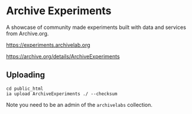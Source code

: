 # Archive Experiments

A showcase of community made experiments built with data and services from Archive.org.

https://experiments.archivelab.org

https://archive.org/details/ArchiveExperiments


## Uploading

```
cd public_html
ia upload ArchiveExperiments ./ --checksum
```

Note you need to be an admin of the `archivelabs` collection.
